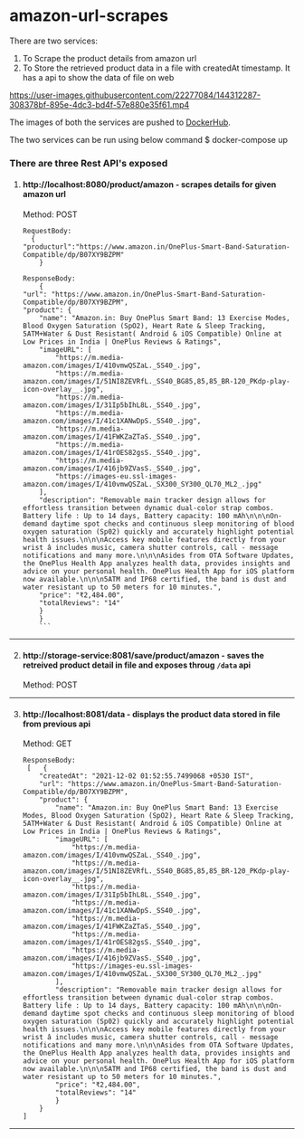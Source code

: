 # amazon-url-scrapes
There are two services:
1. To Scrape the product details from amazon url
2. To Store the retrieved product data in a file with createdAt timestamp. It has a api to show the data of file on web

https://user-images.githubusercontent.com/22277084/144312287-308378bf-895e-4dc3-bd4f-57e880e35f61.mp4

The images of both the services are pushed to [DockerHub](https://hub.docker.com/repository/docker/shilpi57/amazon-scrape).

The two services can be run using below command
$ docker-compose up

### There are three Rest API's exposed
1. #### http://localhost:8080/product/amazon - scrapes details for given amazon url
    Method: POST
    
    ```
    RequestBody:
      {
    "producturl":"https://www.amazon.in/OnePlus-Smart-Band-Saturation-Compatible/dp/B07XY9BZPM"
        }

    ResponseBody:
        {
    "url": "https://www.amazon.in/OnePlus-Smart-Band-Saturation-Compatible/dp/B07XY9BZPM",
    "product": {
        "name": "Amazon.in: Buy OnePlus Smart Band: 13 Exercise Modes, Blood Oxygen Saturation (SpO2), Heart Rate & Sleep Tracking, 5ATM+Water & Dust Resistant( Android & iOS Compatible) Online at Low Prices in India | OnePlus Reviews & Ratings",
        "imageURL": [
            "https://m.media-amazon.com/images/I/410vmwQSZaL._SS40_.jpg",
            "https://m.media-amazon.com/images/I/51NI8ZEVRfL._SS40_BG85,85,85_BR-120_PKdp-play-icon-overlay__.jpg",
            "https://m.media-amazon.com/images/I/31Ip5bIhL8L._SS40_.jpg",
            "https://m.media-amazon.com/images/I/41c1XANwDpS._SS40_.jpg",
            "https://m.media-amazon.com/images/I/41FWKZaZTaS._SS40_.jpg",
            "https://m.media-amazon.com/images/I/41rOES82gsS._SS40_.jpg",
            "https://m.media-amazon.com/images/I/416jb9ZVasS._SS40_.jpg",
            "https://images-eu.ssl-images-amazon.com/images/I/410vmwQSZaL._SX300_SY300_QL70_ML2_.jpg"
        ],
        "description": "Removable main tracker design allows for effortless transition between dynamic dual-color strap combos. Battery life : Up to 14 days, Battery capacity: 100 mAh\n\n\nOn-demand daytime spot checks and continuous sleep monitoring of blood oxygen saturation (Sp02) quickly and accurately highlight potential health issues.\n\n\nAccess key mobile features directly from your wrist â includes music, camera shutter controls, call - message notifications and many more.\n\n\nAsides from OTA Software Updates, the OnePlus Health App analyzes health data, provides insights and advice on your personal health. OnePlus Health App for iOS platform now available.\n\n\n5ATM and IP68 certified, the band is dust and water resistant up to 50 meters for 10 minutes.",
        "price": "₹2,484.00",
        "totalReviews": "14"
        }
        }
        ```
----
2. #### http://storage-service:8081/save/product/amazon - saves the retreived product detail in file and exposes throug `/data` api
    Method: POST
----
3. #### http://localhost:8081/data - displays the product data stored in file from previous api
    Method: GET
        
    ```
    ResponseBody:
     [   {
        "createdAt": "2021-12-02 01:52:55.7499068 +0530 IST",
        "url": "https://www.amazon.in/OnePlus-Smart-Band-Saturation-Compatible/dp/B07XY9BZPM",
        "product": {
            "name": "Amazon.in: Buy OnePlus Smart Band: 13 Exercise Modes, Blood Oxygen Saturation (SpO2), Heart Rate & Sleep Tracking, 5ATM+Water & Dust Resistant( Android & iOS Compatible) Online at Low Prices in India | OnePlus Reviews & Ratings",
            "imageURL": [
                "https://m.media-amazon.com/images/I/410vmwQSZaL._SS40_.jpg",
                "https://m.media-amazon.com/images/I/51NI8ZEVRfL._SS40_BG85,85,85_BR-120_PKdp-play-icon-overlay__.jpg",
                "https://m.media-amazon.com/images/I/31Ip5bIhL8L._SS40_.jpg",
                "https://m.media-amazon.com/images/I/41c1XANwDpS._SS40_.jpg",
                "https://m.media-amazon.com/images/I/41FWKZaZTaS._SS40_.jpg",
                "https://m.media-amazon.com/images/I/41rOES82gsS._SS40_.jpg",
                "https://m.media-amazon.com/images/I/416jb9ZVasS._SS40_.jpg",
                "https://images-eu.ssl-images-amazon.com/images/I/410vmwQSZaL._SX300_SY300_QL70_ML2_.jpg"
            ],
            "description": "Removable main tracker design allows for effortless transition between dynamic dual-color strap combos. Battery life : Up to 14 days, Battery capacity: 100 mAh\n\n\nOn-demand daytime spot checks and continuous sleep monitoring of blood oxygen saturation (Sp02) quickly and accurately highlight potential health issues.\n\n\nAccess key mobile features directly from your wrist â includes music, camera shutter controls, call - message notifications and many more.\n\n\nAsides from OTA Software Updates, the OnePlus Health App analyzes health data, provides insights and advice on your personal health. OnePlus Health App for iOS platform now available.\n\n\n5ATM and IP68 certified, the band is dust and water resistant up to 50 meters for 10 minutes.",
            "price": "₹2,484.00",
            "totalReviews": "14"
            }
        }
    ]
    ```

----
    



